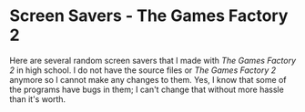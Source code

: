 # Screen Savers - The Games Factory 2
Here are several random screen savers that I made with *The Games Factory 2* in high school. I do not have the source files or *The Games Factory 2* anymore so I cannot make any changes to them. Yes, I know that some of the programs have bugs in them; I can't change that without more hassle than it's worth.